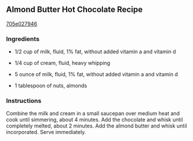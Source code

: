 ## Almond Butter Hot Chocolate Recipe

[705e027946](http://www.chowhound.com/recipes/almond-butter-hot-chocolate-11201)

### Ingredients

 - 1/2 cup of milk, fluid, 1% fat, without added vitamin a and vitamin d

 - 1/4 cup of cream, fluid, heavy whipping

 - 5 ounce of milk, fluid, 1% fat, without added vitamin a and vitamin d

 - 1 tablespoon of nuts, almonds

### Instructions

Combine the milk and cream in a small saucepan over medium heat and cook until simmering, about 4 minutes. Add the chocolate and whisk until completely melted, about 2 minutes. Add the almond butter and whisk until incorporated. Serve immediately.